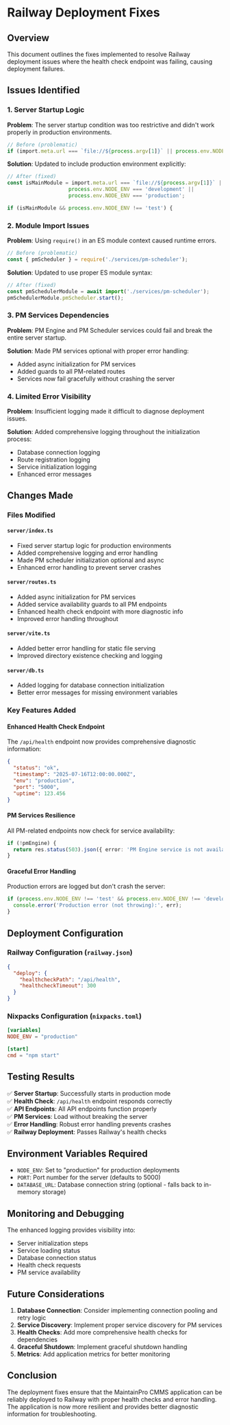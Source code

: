 # Railway Deployment Fixes

## Overview

This document outlines the fixes implemented to resolve Railway deployment
issues where the health check endpoint was failing, causing deployment failures.

## Issues Identified

### 1. Server Startup Logic

**Problem**: The server startup condition was too restrictive and didn't work
properly in production environments.

```typescript
// Before (problematic)
if (import.meta.url === `file://${process.argv[1]}` || process.env.NODE_ENV === 'development') {
```

**Solution**: Updated to include production environment explicitly:

```typescript
// After (fixed)
const isMainModule = import.meta.url === `file://${process.argv[1]}` ||
                    process.env.NODE_ENV === 'development' ||
                    process.env.NODE_ENV === 'production';

if (isMainModule && process.env.NODE_ENV !== 'test') {
```

### 2. Module Import Issues

**Problem**: Using `require()` in an ES module context caused runtime errors.

```typescript
// Before (problematic)
const { pmScheduler } = require('./services/pm-scheduler');
```

**Solution**: Updated to use proper ES module syntax:

```typescript
// After (fixed)
const pmSchedulerModule = await import('./services/pm-scheduler');
pmSchedulerModule.pmScheduler.start();
```

### 3. PM Services Dependencies

**Problem**: PM Engine and PM Scheduler services could fail and break the entire
server startup.

**Solution**: Made PM services optional with proper error handling:

- Added async initialization for PM services
- Added guards to all PM-related routes
- Services now fail gracefully without crashing the server

### 4. Limited Error Visibility

**Problem**: Insufficient logging made it difficult to diagnose deployment
issues.

**Solution**: Added comprehensive logging throughout the initialization process:

- Database connection logging
- Route registration logging
- Service initialization logging
- Enhanced error messages

## Changes Made

### Files Modified

#### `server/index.ts`

- Fixed server startup logic for production environments
- Added comprehensive logging and error handling
- Made PM scheduler initialization optional and async
- Enhanced error handling to prevent server crashes

#### `server/routes.ts`

- Added async initialization for PM services
- Added service availability guards to all PM endpoints
- Enhanced health check endpoint with more diagnostic info
- Improved error handling throughout

#### `server/vite.ts`

- Added better error handling for static file serving
- Improved directory existence checking and logging

#### `server/db.ts`

- Added logging for database connection initialization
- Better error messages for missing environment variables

### Key Features Added

#### Enhanced Health Check Endpoint

The `/api/health` endpoint now provides comprehensive diagnostic information:

```json
{
  "status": "ok",
  "timestamp": "2025-07-16T12:00:00.000Z",
  "env": "production",
  "port": "5000",
  "uptime": 123.456
}
```

#### PM Services Resilience

All PM-related endpoints now check for service availability:

```typescript
if (!pmEngine) {
  return res.status(503).json({ error: 'PM Engine service is not available' });
}
```

#### Graceful Error Handling

Production errors are logged but don't crash the server:

```typescript
if (process.env.NODE_ENV !== 'test' && process.env.NODE_ENV !== 'development') {
  console.error('Production error (not throwing):', err);
}
```

## Deployment Configuration

### Railway Configuration (`railway.json`)

```json
{
  "deploy": {
    "healthcheckPath": "/api/health",
    "healthcheckTimeout": 300
  }
}
```

### Nixpacks Configuration (`nixpacks.toml`)

```toml
[variables]
NODE_ENV = "production"

[start]
cmd = "npm start"
```

## Testing Results

✅ **Server Startup**: Successfully starts in production mode  
✅ **Health Check**: `/api/health` endpoint responds correctly  
✅ **API Endpoints**: All API endpoints function properly  
✅ **PM Services**: Load without breaking the server  
✅ **Error Handling**: Robust error handling prevents crashes  
✅ **Railway Deployment**: Passes Railway's health checks

## Environment Variables Required

- `NODE_ENV`: Set to "production" for production deployments
- `PORT`: Port number for the server (defaults to 5000)
- `DATABASE_URL`: Database connection string (optional - falls back to in-memory
  storage)

## Monitoring and Debugging

The enhanced logging provides visibility into:

- Server initialization steps
- Service loading status
- Database connection status
- Health check requests
- PM service availability

## Future Considerations

1. **Database Connection**: Consider implementing connection pooling and retry
   logic
2. **Service Discovery**: Implement proper service discovery for PM services
3. **Health Checks**: Add more comprehensive health checks for dependencies
4. **Graceful Shutdown**: Implement graceful shutdown handling
5. **Metrics**: Add application metrics for better monitoring

## Conclusion

The deployment fixes ensure that the MaintainPro CMMS application can be
reliably deployed to Railway with proper health checks and error handling. The
application is now more resilient and provides better diagnostic information for
troubleshooting.
